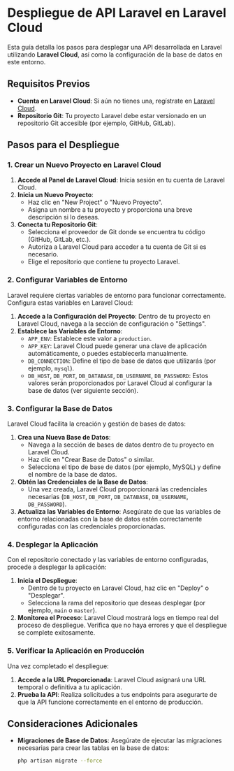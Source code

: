# Despliegue de API Laravel en Laravel Cloud

Esta guía detalla los pasos para desplegar una API desarrollada en Laravel utilizando **Laravel Cloud**, así como la configuración de la base de datos en este entorno.

## Requisitos Previos

- **Cuenta en Laravel Cloud**: Si aún no tienes una, regístrate en [Laravel Cloud](https://cloud.laravel.com/).
- **Repositorio Git**: Tu proyecto Laravel debe estar versionado en un repositorio Git accesible (por ejemplo, GitHub, GitLab).

## Pasos para el Despliegue

### 1. Crear un Nuevo Proyecto en Laravel Cloud

1. **Accede al Panel de Laravel Cloud**: Inicia sesión en tu cuenta de Laravel Cloud.
2. **Inicia un Nuevo Proyecto**:
   - Haz clic en "New Project" o "Nuevo Proyecto".
   - Asigna un nombre a tu proyecto y proporciona una breve descripción si lo deseas.
3. **Conecta tu Repositorio Git**:
   - Selecciona el proveedor de Git donde se encuentra tu código (GitHub, GitLab, etc.).
   - Autoriza a Laravel Cloud para acceder a tu cuenta de Git si es necesario.
   - Elige el repositorio que contiene tu proyecto Laravel.

### 2. Configurar Variables de Entorno

Laravel requiere ciertas variables de entorno para funcionar correctamente. Configura estas variables en Laravel Cloud:

1. **Accede a la Configuración del Proyecto**: Dentro de tu proyecto en Laravel Cloud, navega a la sección de configuración o "Settings".
2. **Establece las Variables de Entorno**:
   - `APP_ENV`: Establece este valor a `production`.
   - `APP_KEY`: Laravel Cloud puede generar una clave de aplicación automáticamente, o puedes establecerla manualmente.
   - `DB_CONNECTION`: Define el tipo de base de datos que utilizarás (por ejemplo, `mysql`).
   - `DB_HOST`, `DB_PORT`, `DB_DATABASE`, `DB_USERNAME`, `DB_PASSWORD`: Estos valores serán proporcionados por Laravel Cloud al configurar la base de datos (ver siguiente sección).

### 3. Configurar la Base de Datos

Laravel Cloud facilita la creación y gestión de bases de datos:

1. **Crea una Nueva Base de Datos**:
   - Navega a la sección de bases de datos dentro de tu proyecto en Laravel Cloud.
   - Haz clic en "Crear Base de Datos" o similar.
   - Selecciona el tipo de base de datos (por ejemplo, MySQL) y define el nombre de la base de datos.
2. **Obtén las Credenciales de la Base de Datos**:
   - Una vez creada, Laravel Cloud proporcionará las credenciales necesarias (`DB_HOST`, `DB_PORT`, `DB_DATABASE`, `DB_USERNAME`, `DB_PASSWORD`).
3. **Actualiza las Variables de Entorno**: Asegúrate de que las variables de entorno relacionadas con la base de datos estén correctamente configuradas con las credenciales proporcionadas.

### 4. Desplegar la Aplicación

Con el repositorio conectado y las variables de entorno configuradas, procede a desplegar la aplicación:

1. **Inicia el Despliegue**:
   - Dentro de tu proyecto en Laravel Cloud, haz clic en "Deploy" o "Desplegar".
   - Selecciona la rama del repositorio que deseas desplegar (por ejemplo, `main` o `master`).
2. **Monitorea el Proceso**: Laravel Cloud mostrará logs en tiempo real del proceso de despliegue. Verifica que no haya errores y que el despliegue se complete exitosamente.

### 5. Verificar la Aplicación en Producción

Una vez completado el despliegue:

1. **Accede a la URL Proporcionada**: Laravel Cloud asignará una URL temporal o definitiva a tu aplicación.
2. **Prueba la API**: Realiza solicitudes a tus endpoints para asegurarte de que la API funcione correctamente en el entorno de producción.

## Consideraciones Adicionales

- **Migraciones de Base de Datos**: Asegúrate de ejecutar las migraciones necesarias para crear las tablas en la base de datos:
  ```bash
  php artisan migrate --force

